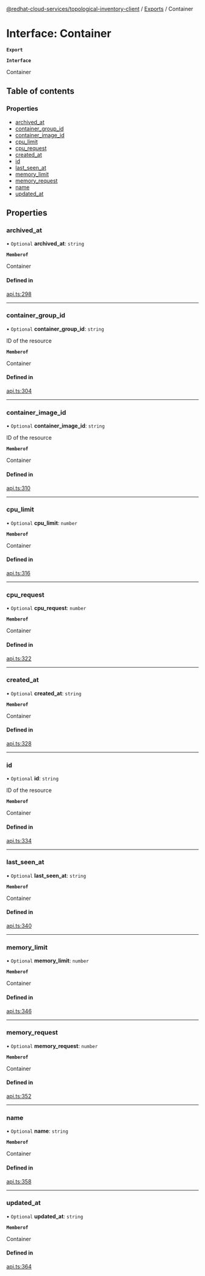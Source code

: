 [@redhat-cloud-services/topological-inventory-client](../README.md) / [Exports](../modules.md) / Container

# Interface: Container

**`Export`**

**`Interface`**

Container

## Table of contents

### Properties

- [archived\_at](Container.md#archived_at)
- [container\_group\_id](Container.md#container_group_id)
- [container\_image\_id](Container.md#container_image_id)
- [cpu\_limit](Container.md#cpu_limit)
- [cpu\_request](Container.md#cpu_request)
- [created\_at](Container.md#created_at)
- [id](Container.md#id)
- [last\_seen\_at](Container.md#last_seen_at)
- [memory\_limit](Container.md#memory_limit)
- [memory\_request](Container.md#memory_request)
- [name](Container.md#name)
- [updated\_at](Container.md#updated_at)

## Properties

### archived\_at

• `Optional` **archived\_at**: `string`

**`Memberof`**

Container

#### Defined in

[api.ts:298](https://github.com/RedHatInsights/javascript-clients/blob/master/packages/topological-inventory/api.ts#L298)

___

### container\_group\_id

• `Optional` **container\_group\_id**: `string`

ID of the resource

**`Memberof`**

Container

#### Defined in

[api.ts:304](https://github.com/RedHatInsights/javascript-clients/blob/master/packages/topological-inventory/api.ts#L304)

___

### container\_image\_id

• `Optional` **container\_image\_id**: `string`

ID of the resource

**`Memberof`**

Container

#### Defined in

[api.ts:310](https://github.com/RedHatInsights/javascript-clients/blob/master/packages/topological-inventory/api.ts#L310)

___

### cpu\_limit

• `Optional` **cpu\_limit**: `number`

**`Memberof`**

Container

#### Defined in

[api.ts:316](https://github.com/RedHatInsights/javascript-clients/blob/master/packages/topological-inventory/api.ts#L316)

___

### cpu\_request

• `Optional` **cpu\_request**: `number`

**`Memberof`**

Container

#### Defined in

[api.ts:322](https://github.com/RedHatInsights/javascript-clients/blob/master/packages/topological-inventory/api.ts#L322)

___

### created\_at

• `Optional` **created\_at**: `string`

**`Memberof`**

Container

#### Defined in

[api.ts:328](https://github.com/RedHatInsights/javascript-clients/blob/master/packages/topological-inventory/api.ts#L328)

___

### id

• `Optional` **id**: `string`

ID of the resource

**`Memberof`**

Container

#### Defined in

[api.ts:334](https://github.com/RedHatInsights/javascript-clients/blob/master/packages/topological-inventory/api.ts#L334)

___

### last\_seen\_at

• `Optional` **last\_seen\_at**: `string`

**`Memberof`**

Container

#### Defined in

[api.ts:340](https://github.com/RedHatInsights/javascript-clients/blob/master/packages/topological-inventory/api.ts#L340)

___

### memory\_limit

• `Optional` **memory\_limit**: `number`

**`Memberof`**

Container

#### Defined in

[api.ts:346](https://github.com/RedHatInsights/javascript-clients/blob/master/packages/topological-inventory/api.ts#L346)

___

### memory\_request

• `Optional` **memory\_request**: `number`

**`Memberof`**

Container

#### Defined in

[api.ts:352](https://github.com/RedHatInsights/javascript-clients/blob/master/packages/topological-inventory/api.ts#L352)

___

### name

• `Optional` **name**: `string`

**`Memberof`**

Container

#### Defined in

[api.ts:358](https://github.com/RedHatInsights/javascript-clients/blob/master/packages/topological-inventory/api.ts#L358)

___

### updated\_at

• `Optional` **updated\_at**: `string`

**`Memberof`**

Container

#### Defined in

[api.ts:364](https://github.com/RedHatInsights/javascript-clients/blob/master/packages/topological-inventory/api.ts#L364)
